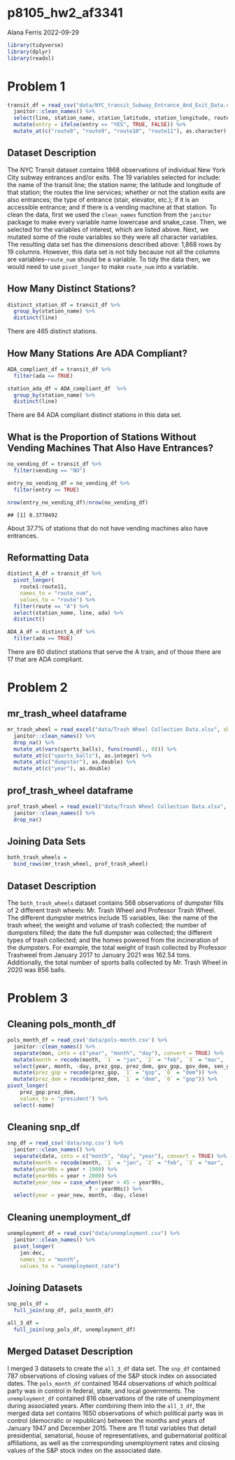 p8105_hw2_af3341
================
Alana Ferris
2022-09-29

``` r
library(tidyverse)
library(dplyr)
library(readxl)
```

# Problem 1

``` r
transit_df = read_csv("data/NYC_transit_Subway_Entrance_And_Exit_Data.csv") %>%
  janitor::clean_names() %>% 
  select(line, station_name, station_latitude, station_longitude, route1:route11, entry, vending, entrance_type, ada) %>% 
  mutate(entry = ifelse(entry == "YES", TRUE, FALSE)) %>%
  mutate_at(c("route8", "route9", "route10", "route11"), as.character)
```

## Dataset Description

The NYC Transit dataset contains 1868 observations of individual New
York City subway entrances and/or exits. The 19 variables selected for
include: the name of the transit line; the station name; the latitude
and longitude of that station; the routes the line services; whether or
not the station exits are also entrances; the type of entrance (stair,
elevator, etc.); if it is an accessible entrance; and if there is a
vending machine at that station. To clean the data, first we used the
`clean_names` function from the `janitor` package to make every variable
name lowercase and snake_case. Then, we selected for the variables of
interest, which are listed above. Next, we mutated some of the route
variables so they were all character variables. The resulting data set
has the dimensions described above: 1,868 rows by 19 columns. However,
this data set is not tidy because not all the columns are
variables–`route_num` should be a variable. To tidy the data then, we
would need to use `pivot_longer` to make `route_num` into a variable.

## How Many Distinct Stations?

``` r
distinct_station_df = transit_df %>%
  group_by(station_name) %>%
  distinct(line)
```

There are 465 distinct stations.

## How Many Stations Are ADA Compliant?

``` r
ADA_compliant_df = transit_df %>%
  filter(ada == TRUE)

station_ada_df = ADA_compliant_df  %>%
  group_by(station_name) %>%
  distinct(line)
```

There are 84 ADA compliant distinct stations in this data set.

## What is the Proportion of Stations Without Vending Machines That Also Have Entrances?

``` r
no_vending_df = transit_df %>%
  filter(vending == "NO") 

entry_no_vending_df = no_vending_df %>%
  filter(entry == TRUE)

nrow(entry_no_vending_df)/nrow(no_vending_df)
```

    ## [1] 0.3770492

About 37.7% of stations that do not have vending machines also have
entrances.

## Reformatting Data

``` r
distinct_A_df = transit_df %>% 
  pivot_longer(
    route1:route11,
    names_to = "route_num",
    values_to = "route") %>% 
  filter(route == "A") %>% 
  select(station_name, line, ada) %>% 
  distinct()

ADA_A_df = distinct_A_df %>% 
  filter(ada == TRUE)
```

There are 60 distinct stations that serve the A train, and of those
there are 17 that are ADA compliant.

# Problem 2

## mr_trash_wheel dataframe

``` r
mr_trash_wheel = read_excel("data/Trash Wheel Collection Data.xlsx", sheet = "Mr. Trash Wheel", range = "A2:O550") %>% 
  janitor::clean_names() %>% 
  drop_na() %>% 
  mutate_at(vars(sports_balls), funs(round(., 0))) %>% 
  mutate_at(c("sports_balls"), as.integer) %>% 
  mutate_at(c("dumpster"), as.double) %>% 
  mutate_at(c("year"), as.double)
```

## prof_trash_wheel dataframe

``` r
prof_trash_wheel = read_excel("data/Trash Wheel Collection Data.xlsx", sheet = "Professor Trash Wheel", range = "A2:N97") %>% 
  janitor::clean_names() %>% 
  drop_na()
```

## Joining Data Sets

``` r
both_trash_wheels = 
  bind_rows(mr_trash_wheel, prof_trash_wheel)
```

## Dataset Description

The `both_trash_wheels` dataset contains 568 observations of dumpster
fills of 2 different trash wheels: Mr. Trash Wheel and Professor Trash
Wheel. The different dumpster metrics include 15 variables, like: the
name of the trash wheel; the weight and volume of trash collected; the
number of dumpsters filled; the date the full dumpster was collected;
the different types of trash collected; and the homes powered from the
incineration of the dumpsters. For example, the total weight of trash
collected by Professor Trashweel from January 2017 to January 2021 was
162.54 tons. Additionally, the total number of sports balls collected by
Mr. Trash Wheel in 2020 was 856 balls.

# Problem 3

## Cleaning pols_month_df

``` r
pols_month_df = read_csv('data/pols-month.csv') %>% 
  janitor::clean_names() %>% 
  separate(mon, into = c("year", "month", "day"), convert = TRUE) %>% 
  mutate(month = recode(month, `1` = "jan", `2` = "feb", `3` = "mar", `4` = "apr", `5` = "may", `6` = "jun", `7` = "jul", `8` = "aug", `9` = "sep", `10` = "oct", `11` = "nov", `12` = "dec")) %>% 
  select(year, month, -day, prez_gop, prez_dem, gov_gop, gov_dem, sen_gop, sen_dem, rep_gop, rep_dem) %>% 
  mutate(prez_gop = recode(prez_gop, `1` = "gop", `0` = "dem")) %>% 
  mutate(prez_dem = recode(prez_dem, `1` = "dem", `0` = "gop")) %>% 
pivot_longer(
    prez_gop:prez_dem,
    values_to = "president") %>% 
  select(-name)
```

## Cleaning snp_df

``` r
snp_df = read_csv('data/snp.csv') %>% 
  janitor::clean_names() %>% 
  separate(date, into = c("month", "day", "year"), convert = TRUE) %>%
  mutate(month = recode(month, `1` = "jan", `2` = "feb", `3` = "mar", `4` = "apr", `5` = "may", `6` = "jun", `7` = "jul", `8` = "aug", `9` = "sep", `10` = "oct", `11` = "nov", `12` = "dec")) %>% 
  mutate(year90s = year + 1900) %>%
  mutate(year00s = year + 2000) %>%
  mutate(year_new = case_when(year > 45 ~ year90s,
                          T ~ year00s)) %>%
  select(year = year_new, month, -day, close)
```

## Cleaning unemployment_df

``` r
unemployment_df = read_csv("data/unemployment.csv") %>% 
  janitor::clean_names() %>% 
  pivot_longer(
    jan:dec,
    names_to = "month",
    values_to = "unemployment_rate")
```

## Joining Datasets

``` r
snp_pols_df = 
  full_join(snp_df, pols_month_df)

all_3_df = 
  full_join(snp_pols_df, unemployment_df)
```

## Merged Dataset Description

I merged 3 datasets to create the `all_3_df` data set. The `snp_df`
contained 787 observations of closing values of the S&P stock index on
associated dates. The `pols_month_df` contained 1644 observations of
which political party was in control in federal, state, and local
governments. The `unemployment_df` contained 816 observations of the
rate of unemployment during associated years. After combining them into
the `all_3_df`, the merged data set contains 1650 observations of which
political party was in control (democratic or republican) between the
months and years of January 1947 and December 2015. There are 11 total
variables that detail presidential, senatorial, house of
representatives, and gubernatorial political affiliations, as well as
the corresponding unemployment rates and closing values of the S&P stock
index on the associated date.
